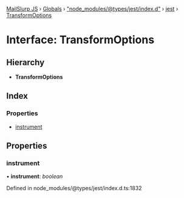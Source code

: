 [MailSlurp JS](../README.md) › [Globals](../globals.md) › ["node_modules/@types/jest/index.d"](../modules/_node_modules__types_jest_index_d_.md) › [jest](../modules/_node_modules__types_jest_index_d_.jest.md) › [TransformOptions](_node_modules__types_jest_index_d_.jest.transformoptions.md)

# Interface: TransformOptions

## Hierarchy

* **TransformOptions**

## Index

### Properties

* [instrument](_node_modules__types_jest_index_d_.jest.transformoptions.md#instrument)

## Properties

###  instrument

• **instrument**: *boolean*

Defined in node_modules/@types/jest/index.d.ts:1832
